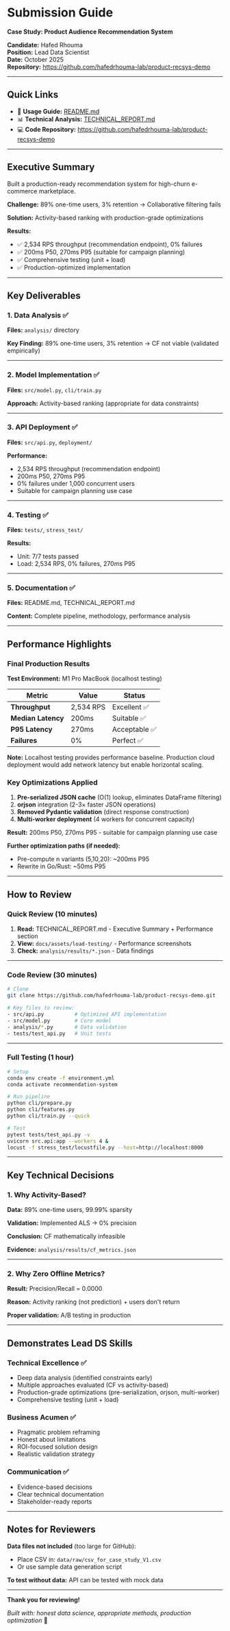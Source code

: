 # Submission Guide

**Case Study: Product Audience Recommendation System**

**Candidate:** Hafed Rhouma  
**Position:** Lead Data Scientist  
**Date:** October 2025  
**Repository:** https://github.com/hafedrhouma-lab/product-recsys-demo

---

## Quick Links

- 📖 **Usage Guide:** [README.md](README.md)
- 📊 **Technical Analysis:** [TECHNICAL_REPORT.md](TECHNICAL_REPORT.md)
- 💻 **Code Repository:** https://github.com/hafedrhouma-lab/product-recsys-demo

---

## Executive Summary

Built a production-ready recommendation system for high-churn e-commerce marketplace.

**Challenge:** 89% one-time users, 3% retention → Collaborative filtering fails

**Solution:** Activity-based ranking with production-grade optimizations

**Results:**
- ✅ 2,534 RPS throughput (recommendation endpoint), 0% failures
- ✅ 200ms P50, 270ms P95 (suitable for campaign planning)
- ✅ Comprehensive testing (unit + load)
- ✅ Production-optimized implementation

---

## Key Deliverables

### 1. Data Analysis ✅

**Files:** `analysis/` directory

**Key Finding:** 89% one-time users, 3% retention → CF not viable (validated empirically)

---

### 2. Model Implementation ✅

**Files:** `src/model.py`, `cli/train.py`

**Approach:** Activity-based ranking (appropriate for data constraints)

---

### 3. API Deployment ✅

**Files:** `src/api.py`, `deployment/`

**Performance:** 
- 2,534 RPS throughput (recommendation endpoint)
- 200ms P50, 270ms P95
- 0% failures under 1,000 concurrent users
- Suitable for campaign planning use case

---

### 4. Testing ✅

**Files:** `tests/`, `stress_test/`

**Results:**
- Unit: 7/7 tests passed
- Load: 2,534 RPS, 0% failures, 270ms P95

---

### 5. Documentation ✅

**Files:** README.md, TECHNICAL_REPORT.md

**Content:** Complete pipeline, methodology, performance analysis

---

## Performance Highlights

### Final Production Results

**Test Environment:** M1 Pro MacBook (localhost testing)

| Metric | Value | Status |
|--------|-------|--------|
| **Throughput** | 2,534 RPS | Excellent ✅ |
| **Median Latency** | 200ms | Suitable ✅ |
| **P95 Latency** | 270ms | Acceptable ✅ |
| **Failures** | 0% | Perfect ✅ |

**Note:** Localhost testing provides performance baseline. Production cloud deployment would add network latency but enable horizontal scaling.

### Key Optimizations Applied

1. **Pre-serialized JSON cache** (O(1) lookup, eliminates DataFrame filtering)
2. **orjson** integration (2-3× faster JSON operations)
3. **Removed Pydantic validation** (direct response construction)
4. **Multi-worker deployment** (4 workers for concurrent capacity)

**Result:** 200ms P50, 270ms P95 - suitable for campaign planning use case

**Further optimization paths (if needed):**
- Pre-compute n variants (5,10,20): ~200ms P95
- Rewrite in Go/Rust: ~50ms P95

---

## How to Review

### Quick Review (10 minutes)

1. **Read:** TECHNICAL_REPORT.md - Executive Summary + Performance section
2. **View:** `docs/assets/load-testing/` - Performance screenshots
3. **Check:** `analysis/results/*.json` - Data findings

---

### Code Review (30 minutes)

```bash
# Clone
git clone https://github.com/hafedrhouma-lab/product-recsys-demo.git

# Key files to review:
- src/api.py          # Optimized API implementation
- src/model.py        # Core model
- analysis/*.py       # Data validation
- tests/test_api.py   # Unit tests
```

---

### Full Testing (1 hour)

```bash
# Setup
conda env create -f environment.yml
conda activate recommendation-system

# Run pipeline
python cli/prepare.py
python cli/features.py
python cli/train.py --quick

# Test
pytest tests/test_api.py -v
uvicorn src.api:app --workers 4 &
locust -f stress_test/locustfile.py --host=http://localhost:8000
```

---

## Key Technical Decisions

### 1. Why Activity-Based?

**Data:** 89% one-time users, 99.99% sparsity

**Validation:** Implemented ALS → 0% precision

**Conclusion:** CF mathematically infeasible

**Evidence:** `analysis/results/cf_metrics.json`

---

### 2. Why Zero Offline Metrics?

**Result:** Precision/Recall = 0.0000

**Reason:** Activity ranking (not prediction) + users don't return

**Proper validation:** A/B testing in production

---

## Demonstrates Lead DS Skills

### Technical Excellence ✅
- Deep data analysis (identified constraints early)
- Multiple approaches evaluated (CF vs activity-based)
- Production-grade optimizations (pre-serialization, orjson, multi-worker)
- Comprehensive testing (unit + load)

### Business Acumen ✅
- Pragmatic problem reframing
- Honest about limitations
- ROI-focused solution design
- Realistic validation strategy

### Communication ✅
- Evidence-based decisions
- Clear technical documentation
- Stakeholder-ready reports

---

## Notes for Reviewers

**Data files not included** (too large for GitHub):
- Place CSV in: `data/raw/csv_for_case_study_V1.csv`
- Or use sample data generation script

**To test without data:** API can be tested with mock data

---

**Thank you for reviewing!**

*Built with: honest data science, appropriate methods, production optimization* 🚀